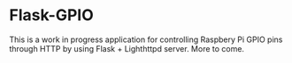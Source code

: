 # Flask-GPIO

This is a work in progress application for controlling Raspbery Pi GPIO pins through HTTP by using Flask + Lighthttpd server. More to come.
